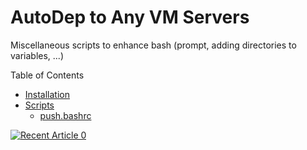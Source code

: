 AutoDep to Any VM Servers
==========================

Miscellaneous scripts to enhance bash (prompt, adding directories to variables, ...)

Table of Contents
* [Installation](#installation)
* [Scripts](#scripts)
  * [push.bashrc](#pushbashrc)


<a target="_blank" href="https://akshaykrisonz.medium.com/autodeploy-laravel-application-to-ec2-with-single-command-ea0e905a9d4e"><img src="https://github-readme-medium-recent-article.vercel.app/medium/@imantumorang/0" alt="Recent Article 0"> 
